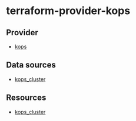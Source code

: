 # terraform-provider-kops

## Provider

- [kops](./PROVIDER.md)

## Data sources

- [kops_cluster](./Cluster.generated.md)

## Resources

- [kops_cluster](./Cluster.generated.md)
